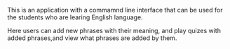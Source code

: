 This is an application with a commamnd line interface that can be used for the students who are learing English language.

Here users can add new phrases with their meaning, and play quizes with added phrases,and view what phrases are added by them.
  
